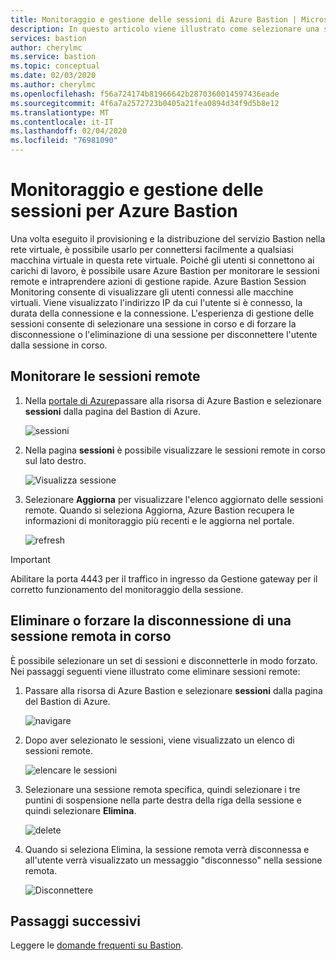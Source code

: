 ```yaml
---
title: Monitoraggio e gestione delle sessioni di Azure Bastion | Microsoft Docs
description: In questo articolo viene illustrato come selezionare una sessione in corso e forzare la disconnessione o eliminarla.
services: bastion
author: cherylmc
ms.service: bastion
ms.topic: conceptual
ms.date: 02/03/2020
ms.author: cherylmc
ms.openlocfilehash: f56a724174b81966642b2870360014597436eade
ms.sourcegitcommit: 4f6a7a2572723b0405a21fea0894d34f9d5b8e12
ms.translationtype: MT
ms.contentlocale: it-IT
ms.lasthandoff: 02/04/2020
ms.locfileid: "76981090"
---
```

# <a name="session-monitoring-and-management-for-azure-bastion"></a>Monitoraggio e gestione delle sessioni per Azure Bastion

Una volta eseguito il provisioning e la distribuzione del servizio Bastion nella rete virtuale, è possibile usarlo per connettersi facilmente a qualsiasi macchina virtuale in questa rete virtuale. Poiché gli utenti si connettono ai carichi di lavoro, è possibile usare Azure Bastion per monitorare le sessioni remote e intraprendere azioni di gestione rapide. Azure Bastion Session Monitoring consente di visualizzare gli utenti connessi alle macchine virtuali. Viene visualizzato l'indirizzo IP da cui l'utente si è connesso, la durata della connessione e la connessione. L'esperienza di gestione delle sessioni consente di selezionare una sessione in corso e di forzare la disconnessione o l'eliminazione di una sessione per disconnettere l'utente dalla sessione in corso.

## <a name="monitor"></a>Monitorare le sessioni remote

1. Nella [portale di Azure](https://portal.azure.com)passare alla risorsa di Azure Bastion e selezionare **sessioni** dalla pagina del Bastion di Azure.

   ![sessioni](./media/session-monitoring/sessions.png)
2. Nella pagina **sessioni** è possibile visualizzare le sessioni remote in corso sul lato destro.

   ![Visualizza sessione](./media/session-monitoring/view-session.png)
3. Selezionare **Aggiorna** per visualizzare l'elenco aggiornato delle sessioni remote. Quando si seleziona Aggiorna, Azure Bastion recupera le informazioni di monitoraggio più recenti e le aggiorna nel portale.

   ![refresh](./media/session-monitoring/refresh.png)

>[!IMPORTANT]
> Abilitare la porta 4443 per il traffico in ingresso da Gestione gateway per il corretto funzionamento del monitoraggio della sessione.
>

## <a name="view"></a>Eliminare o forzare la disconnessione di una sessione remota in corso

È possibile selezionare un set di sessioni e disconnetterle in modo forzato. Nei passaggi seguenti viene illustrato come eliminare sessioni remote:

1. Passare alla risorsa di Azure Bastion e selezionare **sessioni** dalla pagina del Bastion di Azure.

   ![navigare](./media/session-monitoring/navigate.png)
2. Dopo aver selezionato le sessioni, viene visualizzato un elenco di sessioni remote.

   ![elencare le sessioni](./media/session-monitoring/list.png)
3. Selezionare una sessione remota specifica, quindi selezionare i tre puntini di sospensione nella parte destra della riga della sessione e quindi selezionare **Elimina**.

   ![delete](./media/session-monitoring/delete.png)
4. Quando si seleziona Elimina, la sessione remota verrà disconnessa e all'utente verrà visualizzato un messaggio "disconnesso" nella sessione remota.

   ![Disconnettere](./media/session-monitoring/disconnect.png)

## <a name="next-steps"></a>Passaggi successivi

Leggere le [domande frequenti su Bastion](bastion-faq.md).